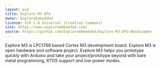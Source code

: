 ```yaml
---
layout: pid
title: Explore M3 DFU
owner: ExploreEmbedded
license: CC0 1.0 Universal (Creative Commons)
site: https://www.exploreembedded.com/
source: https://github.com/ExploreEmbedded/Explore-M3-DFU-BootLoader
---
```

Explore M3 is LPC1768 based Cortex M3 development board. Explore M3 is open hardware and software project. Explore M3 helps you
prototype quickly with Arduino and take your project/prototype beyond with bare metal programming, RTOS support and low power modes. 